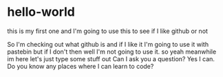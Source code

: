 # hello-world
this is my first one and I'm going to use this to see if I like github or not

So I'm checking out what github is and if I like it I'm going to use it with pastebin but if I don't then well I'm not going to use it.
so yeah meanwhile im here let's just type some stuff out
Can I ask you a question?
Yes I can.
Do you know any places where I can learn to code?
